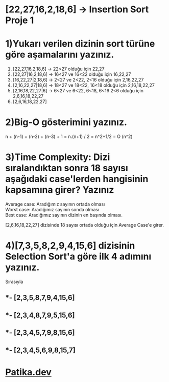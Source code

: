 
# [22,27,16,2,18,6] -> Insertion Sort Proje 1
# 1)Yukarı verilen dizinin sort türüne göre aşamalarını yazınız.
1. [22,27,16,2,18,6] -> 22<27 olduğu için 22,27
2. [22,27|16,2,18,6] -> 16<27 ve 16<22 olduğu için 16,22,27  
3. [16,22,27|2,18,6] -> 2<27 ve  2<22, 2<16  olduğu için  2,16,22,27 
4. [2,16,22,27|18,6] -> 18<27 ve 18<22, 16<18 olduğu için 2,16,18,22,27 
5. [2,16,18,22,27|6] -> 6<27 ve 6<22, 6<18, 6<16 2<6 olduğu için 2,6,16,18,22,27 
6. [2,6,16,18,22,27]

# 2)Big-O gösterimini yazınız.

n + (n-1) + (n-2) + (n-3) + 1 = n.(n+1) / 2 = n^2+1/2 = O (n^2)

# 3)Time Complexity: Dizi sıralandıktan sonra 18 sayısı aşağıdaki case'lerden hangisinin kapsamına girer? Yazınız
Average case: Aradığımız sayının ortada olması <br>
Worst case: Aradığımız sayının sonda olması <br>
Best case: Aradığımız sayının dizinin en başında olması. <br>

[2,6,16,18,22,27] dizisinde 18 sayısı ortada olduğu için Average Case'e girer.
# 4)[7,3,5,8,2,9,4,15,6] dizisinin Selection Sort'a göre ilk 4 adımını yazınız.
Sırasıyla
## *-	[2,3,5,8,7,9,4,15,6]

## *-	[2,3,4,8,7,9,5,15,6]

## *-	[2,3,4,5,7,9,8,15,6]

## *-	[2,3,4,5,6,9,8,15,7]

# [Patika.dev](https://app.patika.dev/metaksoy)
